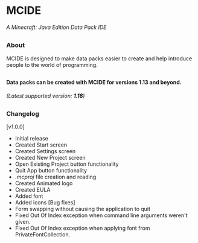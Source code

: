 # MCIDE
*A Minecraft: Java Edition Data Pack IDE*
## 
### About
MCIDE is designed to make data packs easier to create and help introduce people to the world of programming.
## 
#### Data packs can be created with MCIDE for versions 1.13 and beyond.
*(Latest supported version: **1.18**)*
##
### Changelog
  [v1.0.0]
 * Initial release
 * Created Start screen
 * Created Settings screen
 * Created New Project screen
 * Open Existing Project button functionality
 * Quit App button functionality
 * *.mcproj* file creation and reading
 * Created Animated logo
 * Created EULA
 * Added font
 * Added icons
  [Bug fixes]
 * Form swapping without causing the application to quit
 * Fixed Out Of Index exception when command line arguments weren't given.
 * Fixed Out Of Index exception when applying font from PrivateFontCollection.

